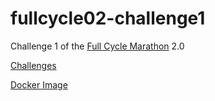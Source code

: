 # fullcycle02-challenge1
Challenge 1 of the [Full Cycle Marathon](http://maratona.fullcycle.com.br/) 2.0

[Challenges](https://github.com/codeedu/maratona2-desafios)

[Docker Image](https://hub.docker.com/r/axell13/fullcycle03-challenge1)
